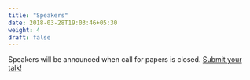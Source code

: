 ```yaml
---
title: "Speakers"
date: 2018-03-28T19:03:46+05:30
weight: 4
draft: false
---
```


Speakers will be announced when call for papers is closed. <a href="https://www.papercall.io/droidjam">Submit your talk!</a>
